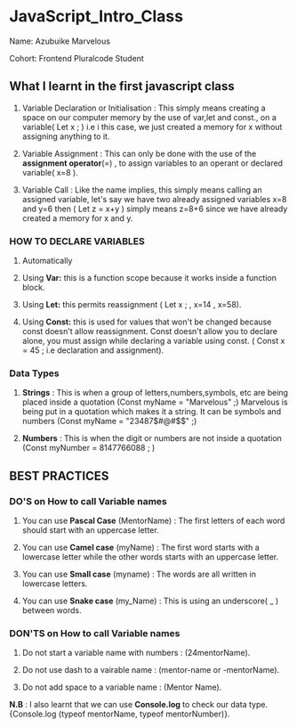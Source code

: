 # JavaScript_Intro_Class

Name: Azubuike Marvelous

Cohort: Frontend Pluralcode Student

## What I learnt in the first javascript class

1. Variable Declaration or Initialisation : This simply means creating a space on our computer memory by the use of var,let and const., on a variable( Let x ; ) i.e i this case, we just created a memory for x without assigning anything to it.

2. Variable Assignment : This can only be done with the use of the **assignment operator**(=) , to assign variables to an operant or declared variable( x=8 ).

3. Variable Call : Like the name implies, this simply means calling an assigned variable, let's say we have two already assigned variables x=8 and y=6 then ( Let z = x+y ) simply means z=8+6 since we have already created a memory for x and y.

### **HOW TO DECLARE VARIABLES**

1. Automatically

2. Using **Var:** this is a function scope because it works inside a function block.

3. Using **Let:** this permits reassignment ( Let x ; , x=14 , x=58).

4. Using **Const:** this is used for values that won't be changed because const doesn't allow reassignment. Const doesn't allow you to declare alone, you must assign while declaring a variable using const. ( Const x = 45 ; i.e declaration and assignment). 

### **Data Types**

1. **Strings** : This is when a group of letters,numbers,symbols, etc are being placed inside a quotation (Const myName = "Marvelous" ;) Marvelous is being put in a quotation which makes it a string. It can be symbols and numbers (Const myName = "23487$#@#$$" ;)

2. **Numbers** : This is when the digit or numbers are not inside a quotation (Const myNumber = 8147766088 ; )

## **BEST PRACTICES**

### DO'S on How to call Variable names 

1. You can use **Pascal Case** (MentorName) : The first letters of each word should start with an uppercase letter.

2. You can use **Camel case** (myName) : The first word starts with a lowercase letter while the other words starts with an uppercase letter.

3. You can use **Small case** (myname) : The words are all written in lowercase letters.

4. You can use **Snake case** (my_Name) : This is using an underscore( _ ) between words.

### DON'TS on How to call Variable names 

1. Do not start a variable name with numbers : (24mentorName).

2. Do not use dash to a vairable name : (mentor-name or -mentorName).

3. Do not add space to a variable name : (Mentor Name).

**N.B** : I also learnt that we can use **Console.log** to check our data type. {Console.log (typeof mentorName, typeof mentorNumber)}.